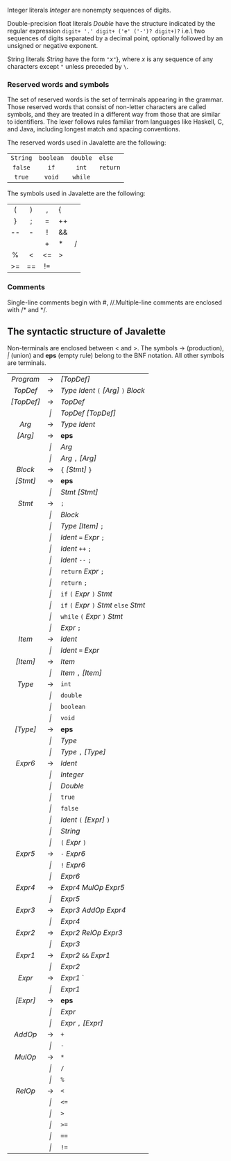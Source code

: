 
Integer literals *Integer* are nonempty sequences of digits.

Double-precision float literals *Double* have the structure indicated by the regular expression `digit+ '.' digit+ ('e' ('-')? digit+)?` i.e.\\ two sequences of digits separated by a decimal point, optionally followed by an unsigned or negative exponent.

String literals *String* have the form `"`*x*`"`}, where *x* is any sequence of any characters except `"` unless preceded by `\`.

### Reserved words and symbols

The set of reserved words is the set of terminals appearing in the grammar. Those reserved words that consist of non-letter characters are called symbols, and they are treated in a different way from those that are similar to identifiers. The lexer follows rules familiar from languages like Haskell, C, and Java, including longest match and spacing conventions.

The reserved words used in Javalette are the following:

|          |           |          |          |
|:--------:|:---------:|:--------:|----------|
| `String` | `boolean` | `double` | `else`   |
|  `false` |    `if`   |   `int`  | `return` |
|  `true`  |   `void`  |  `while` |          |

The symbols used in Javalette are the following:

|       |      |       |      |     |
|:-----:|:----:|:-----:|------|----:|
|   (   |   )  |   ,   | {    |     |
|   }   |   ;  |   =   | ++   |     |
|   --  |   -  |   !   | &&   |     |
|       |      |   +   | \*   |    /|
|   %   | &lt; | &lt;= | &gt; |     |
| &gt;= |  ==  |   !=  |      |     |

### Comments

Single-line comments begin with \#, //.Multiple-line comments are enclosed with /\* and \*/.

The syntactic structure of Javalette
------------------------------------

Non-terminals are enclosed between &lt; and &gt;. The symbols -&gt; (production), *\|*  (union) and **eps** (empty rule) belong to the BNF notation. All other symbols are terminals.

|              |       |                                          |
|:------------:|:-----:|------------------------------------------|
|   *Program*  | -&gt; | *\[TopDef\]*                             |
|   *TopDef*   | -&gt; | *Type* *Ident* `(` *\[Arg\]* `)` *Block* |
| *\[TopDef\]* | -&gt; | *TopDef*                                 |
|              | *\|*  | *TopDef* *\[TopDef\]*                    |
|     *Arg*    | -&gt; | *Type* *Ident*                           |
|   *\[Arg\]*  | -&gt; | **eps**                                  |
|              | *\|*  | *Arg*                                    |
|              | *\|*  | *Arg* `,` *\[Arg\]*                      |
|    *Block*   | -&gt; | `{` *\[Stmt\]* `}`                       |
|  *\[Stmt\]*  | -&gt; | **eps**                                  |
|              | *\|*  | *Stmt* *\[Stmt\]*                        |
|    *Stmt*    | -&gt; | `;`                                      |
|              | *\|*  | *Block*                                  |
|              | *\|*  | *Type* *\[Item\]* `;`                    |
|              | *\|*  | *Ident* `=` *Expr* `;`                   |
|              | *\|*  | *Ident* `++` `;`                         |
|              | *\|*  | *Ident* `--` `;`                         |
|              | *\|*  | `return` *Expr* `;`                      |
|              | *\|*  | `return` `;`                             |
|              | *\|*  | `if` `(` *Expr* `)` *Stmt*               |
|              | *\|*  | `if` `(` *Expr* `)` *Stmt* `else` *Stmt* |
|              | *\|*  | `while` `(` *Expr* `)` *Stmt*            |
|              | *\|*  | *Expr* `;`                               |
|    *Item*    | -&gt; | *Ident*                                  |
|              | *\|*  | *Ident* `=` *Expr*                       |
|  *\[Item\]*  | -&gt; | *Item*                                   |
|              | *\|*  | *Item* `,` *\[Item\]*                    |
|    *Type*    | -&gt; | `int`                                    |
|              | *\|*  | `double`                                 |
|              | *\|*  | `boolean`                                |
|              | *\|*  | `void`                                   |
|  *\[Type\]*  | -&gt; | **eps**                                  |
|              | *\|*  | *Type*                                   |
|              | *\|*  | *Type* `,` *\[Type\]*                    |
|    *Expr6*   | -&gt; | *Ident*                                  |
|              | *\|*  | *Integer*                                |
|              | *\|*  | *Double*                                 |
|              | *\|*  | `true`                                   |
|              | *\|*  | `false`                                  |
|              | *\|*  | *Ident* `(` *\[Expr\]* `)`               |
|              | *\|*  | *String*                                 |
|              | *\|*  | `(` *Expr* `)`                           |
|    *Expr5*   | -&gt; | `-` *Expr6*                              |
|              | *\|*  | `!` *Expr6*                              |
|              | *\|*  | *Expr6*                                  |
|    *Expr4*   | -&gt; | *Expr4* *MulOp* *Expr5*                  |
|              | *\|*  | *Expr5*                                  |
|    *Expr3*   | -&gt; | *Expr3* *AddOp* *Expr4*                  |
|              | *\|*  | *Expr4*                                  |
|    *Expr2*   | -&gt; | *Expr2* *RelOp* *Expr3*                  |
|              | *\|*  | *Expr3*                                  |
|    *Expr1*   | -&gt; | *Expr2* `&&` *Expr1*                     |
|              | *\|*  | *Expr2*                                  |
|    *Expr*    | -&gt; | *Expr1* `||` *Expr*                      |
|              | *\|*  | *Expr1*                                  |
|  *\[Expr\]*  | -&gt; | **eps**                                  |
|              | *\|*  | *Expr*                                   |
|              | *\|*  | *Expr* `,` *\[Expr\]*                    |
|    *AddOp*   | -&gt; | `+`                                      |
|              | *\|*  | `-`                                      |
|    *MulOp*   | -&gt; | `*`                                      |
|              | *\|*  | `/`                                      |
|              | *\|*  | `%`                                      |
|    *RelOp*   | -&gt; | `<`                                      |
|              | *\|*  | `<=`                                     |
|              | *\|*  | `>`                                      |
|              | *\|*  | `>=`                                     |
|              | *\|*  | `==`                                     |
|              | *\|*  | `!=`                                     |


